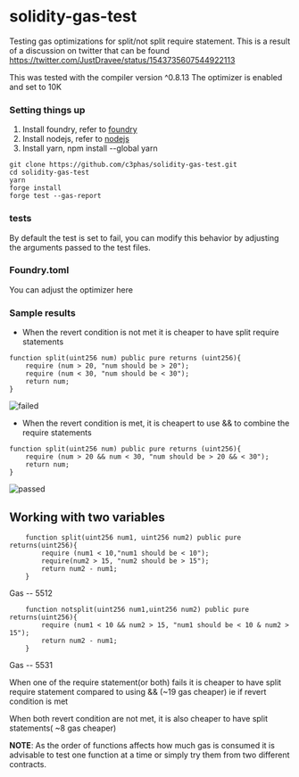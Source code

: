 # solidity-gas-test
Testing gas optimizations for split/not split require statement. This is a result of  a discussion on twitter that can be found https://twitter.com/JustDravee/status/1543735607544922113

This was tested with the compiler version ^0.8.13
The optimizer is enabled and set to 10K


### Setting things up

1. Install foundry, refer to [foundry](https://github.com/foundry-rs/foundry)
1. Install nodejs, refer to [nodejs](https://nodejs.org/en/)
1. Install yarn, npm install --global yarn


```
git clone https://github.com/c3phas/solidity-gas-test.git
cd solidity-gas-test
yarn
forge install
forge test --gas-report

```
### tests
By default the test is set to fail, you can modify this behavior by adjusting the arguments passed to the test files.


### Foundry.toml
You can adjust the optimizer here


### Sample results
- When the revert condition is not met it is cheaper to have split require statements 
```solidity
function split(uint256 num) public pure returns (uint256){
    require (num > 20, "num should be > 20");
    require (num < 30, "num should be < 30");
    return num;
}
```
![failed](https://user-images.githubusercontent.com/29732994/177159032-4c8b5f01-1613-485f-b795-f1151c94a3c1.png)


- When the revert condition is met, it is cheapert to use && to combine the require statements
```solidity
function split(uint256 num) public pure returns (uint256){
    require (num > 20 && num < 30, "num should be > 20 && < 30");
    return num;
}
```
![passed](https://user-images.githubusercontent.com/29732994/177159053-8bdf57c9-7ea5-4a97-9e1a-9193acd932a0.png)


## Working with two variables

```solidity
    function split(uint256 num1, uint256 num2) public pure returns(uint256){
        require (num1 < 10,"num1 should be < 10");
        require(num2 > 15, "num2 should be > 15");
        return num2 - num1;
    }
```
Gas -- 5512

```solidity
    function notsplit(uint256 num1,uint256 num2) public pure returns(uint256){
        require (num1 < 10 && num2 > 15, "num1 should be < 10 & num2 > 15");
        return num2 - num1;
    }
```
Gas -- 5531

When one of the require statement(or both) fails it is cheaper to have split require statement compared to using && (~19 gas cheaper) ie if revert condition is met

When both revert condition are not met, it is also cheaper to have split statements( ~8 gas cheaper)


**NOTE**: As the order of functions affects how much gas is consumed it is advisable to test one function at a time or simply try them from two different contracts.





